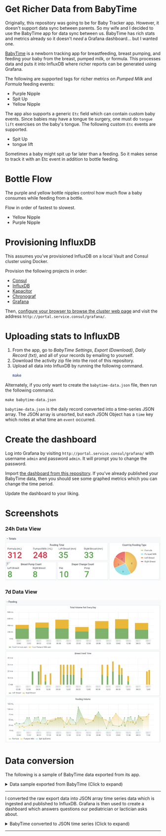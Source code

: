 # Get Richer Data from BabyTime

Originally, this repository was going to be for Baby Tracker app.  However, it
doesn't support data sync between parents.  So my wife and I decided to use the
BabyTime app for data sync between us.  BabyTime has rich stats and metrics
already so it doesn't _need_ a Grafana dashboard... but I wanted one.

[BabyTime][1] is a newborn tracking app for breastfeeding, breast pumping, and
feeding your baby from the breast, pumped milk, or formula.  This processes data
and puts it into InfluxDB where richer reports can be generated using Grafana.

The following are supported tags for richer metrics on _Pumped Milk_ and
_Formula_ feeding events:

- Purple Nipple
- Spit Up
- Yellow Nipple

The app also supports a generic `Etc` field which can contain custom baby
events.  Since babies may have a tongue tie surgery, one must do `tongue
lift` exercises on the baby's tongue.  The following custom `Etc` events are
supported.

- Spit Up
- tongue lift

Sometimes a baby might spit up far later than a feeding.  So it makes sense to
track it with an Etc event in addition to bottle feeding.

# Bottle Flow

The purple and yellow bottle nipples control how much flow a baby consumes while
feeding from a bottle.

Flow in order of fastest to slowest.

- Yellow Nipple
- Purple Nipple

# Provisioning InfluxDB

This assumes you've provisioned InfluxDB on a local Vault and Consul cluster
using Docker.

Provision the following projects in order:

- [Consul][2]
- [InfluxDB][3]
- [Kapacitor][4]
- [Chronograf][5]
- [Grafana][6]

Then, [configure your browser to browse the cluster web page][cluster-web] and
visit the address `http://portal.service.consul/grafana/`.

# Uploading stats to InfluxDB

1. From the app, go to _BabyTime Settings_, _Export (Download)_, _Daily Record
   (txt)_, and all of your records by emailing to yourself.
2. Download the activity zip file into the root of this repository.
3. Upload all data into InfluxDB by running the following command.
   ```bash
   make
   ```

Alternately, if you only want to create the `babytime-data.json` file, then run
the following command.

    make babytime-data.json

`babytime-data.json` is the daily record converted into a time-series JSON
array.  The JSON array is unsorted, but each JSON Object has a `time` key which
notes at what time an `event` occurred.

# Create the dashboard

Log into Grafana by visiting `http://portal.service.consul/grafana/` with
username `admin` and password `admin`.  It will prompt you to change the
password.

Import [the dashboard from this repository][dashboard-json].  If you've already
published your BabyTime data, then you should see some graphed metrics which you
can change the time period.

Update the dashboard to your liking.

# Screenshots

### 24h Data View

![24h view of feeding and breast pumping][24h-view]

### 7d Data View

![7d view of feeding volume, spit up events, and breast feeding time][7d-view]

# Data conversion

The following is a sample of BabyTime data exported from its app.

<details><summary>Data sample exported from BabyTime (Click to expand)</summary>

---

```
YYYY-MM-DD 04:47 PM
Type: Pumped Milk
Pumped Milk Total Amount(ml): 77 (ml)
Memo: Yellow Nipple
====================
YYYY-MM-DD 04:23 PM ~ YYYY-MM-DD 04:45 PM
Type: Breastfeeding (right)
Duration: 22 (min)
Breastfeeding Right: 22 (min)
Memo: Shield, let down
====================
YYYY-MM-DD 04:15 PM
Type: Pee
Diaper type: Pee
====================
YYYY-MM-DD 02:30 PM
Type: Pee
Diaper type: Both
====================
YYYY-MM-DD 01:55 PM
Type: Pumped Milk
Pumped Milk Total Amount(ml): 65 (ml)
Memo: Purple Nipple
====================
YYYY-MM-DD 01:30 PM ~ YYYY-MM-DD 01:50 PM
Type: Breastfeeding (right)
Duration: 20 (min)
Breastfeeding Right: 20 (min)
Memo: Shield
====================
YYYY-MM-DD 12:15 PM ~ YYYY-MM-DD 12:30 PM
Type: Pumping
Duration: 15 (min)
Pumping Left: 14 (min)
Pumping Right: 15 (min)
Pumping Total Amount(ml): 32 (ml)
Pumping Left Amount(ml): 15 (ml)
Pumping Right Amount(ml): 17 (ml)
Memo: Bottle Fed
====================
```

</details>

---

I converted the raw export data into JSON array time series data which is
ingested and published to InfluxDB.  Grafana is then used to create a dashboard
which answers questions our pediatrician or lactician asks about.

<details><summary>BabyTime converted to JSON time series (Click to expand)</summary>

---

```json
[
    {
        "event": "Feed Pumped Milk",
        "feed_pump_ml": 77,
        "notes": "Yellow Nipple",
        "time": "YYYY-MM-DD 04:47 PM EDT",
        "yellow_nipple": true
    },
    {
        "duration_min": 22,
        "event": "Breastfeeding",
        "feed_breast_right_min": 22,
        "notes": "Shield, let down",
        "time": "YYYY-MM-DD 04:23 PM EDT"
    },
    {
        "diaper_type": "Pee",
        "event": "Change Diaper",
        "pee": true,
        "time": "YYYY-MM-DD 04:15 PM EDT"
    },
    {
        "diaper_type": "Both",
        "event": "Change Diaper",
        "pee": true,
        "poop": true,
        "time": "YYYY-MM-DD 02:30 PM EDT"
    },
    {
        "event": "Feed Pumped Milk",
        "feed_pump_ml": 65,
        "notes": "Purple Nipple",
        "purple_nipple": true,
        "time": "YYYY-MM-DD 01:55 PM EDT"
    },
    {
        "duration_min": 20,
        "event": "Breastfeeding",
        "feed_breast_right_min": 20,
        "notes": "Shield",
        "time": "YYYY-MM-DD 01:30 PM EDT"
    },
    {
        "duration_min": 15,
        "event": "Pumping",
        "notes": "Bottle Fed",
        "pump_left_breast_min": 14,
        "pump_left_breast_ml": 15,
        "pump_right_breast_min": 15,
        "pump_right_breast_ml": 17,
        "pump_total_ml": 32,
        "time": "YYYY-MM-DD 12:15 PM EDT"
    }
]
```

</details>

---

[1]: https://www.babytime.care/
[2]: https://github.com/samrocketman/docker-compose-ha-consul-vault-ui
[3]: https://github.com/samrocketman/consul-influxdb
[4]: https://github.com/samrocketman/consul-kapacitor
[5]: https://github.com/samrocketman/consul-chronograf
[6]: https://github.com/samrocketman/consul-grafana
[24h-view]: ./dashboards/grafana/24h-data-view.png
[7d-view]: ./dashboards/grafana/7d-data-view.png
[cluster-web]: https://github.com/samrocketman/docker-compose-ha-consul-vault-ui#configure-your-browser
[dashboard-json]: ./dashboards/grafana/BabyTime.json
